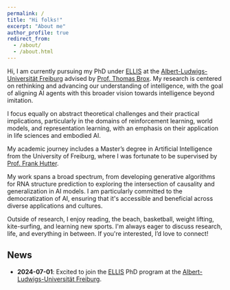 ```yaml
---
permalink: /
title: "Hi folks!"
excerpt: "About me"
author_profile: true
redirect_from: 
  - /about/
  - /about.html
---
```



Hi, I am currently pursuing my PhD under [ELLIS](https://ellis.eu/) at the [Albert-Ludwigs-Universität Freiburg](https://www.uni-freiburg.de/) advised by [Prof. Thomas Brox](https://lmb.informatik.uni-freiburg.de/people/brox/index.en.html). My research is centered on rethinking and advancing our understanding of intelligence, with the goal of aligning AI agents with this broader vision towards intelligence beyond imitation. 

I focus equally on abstract theoretical challenges and their practical implications, particularly in the domains of reinforcement learning, world models, and representation learning, with an emphasis on their application in life sciences and embodied AI. 

My academic journey includes a Master’s degree in Artificial Intelligence from the University of Freiburg, where I was fortunate to be supervised by [Prof. Frank Hutter](https://ml.informatik.uni-freiburg.de/profile/hutter/).

My work spans a broad spectrum, from developing generative algorithms for RNA structure prediction to exploring the intersection of causality and generalization in AI models. I am particularly committed to the democratization of AI, ensuring that it's accessible and beneficial across diverse applications and cultures.

Outside of research, I enjoy reading, the beach, basketball, weight lifting, kite-surfing, and learning new sports. I'm always eager to discuss research, life, and everything in between. If you're interested, I’d love to connect!

<!-- adding a news section -->
## News
- **2024-07-01**: Excited to join the [ELLIS](https://ellis.eu/) PhD program at the [Albert-Ludwigs-Universität Freiburg](https://www.uni-freiburg.de/).
